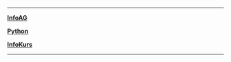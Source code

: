 ----------------------------------------------
__[InfoAG](https://ktheu.github.io/InfoAG/)__

__[Python](https://ktheu.github.io/Python/)__

__[InfoKurs](https://ktheu.github.io/InfoKurs/)__

-------------------------------------------------